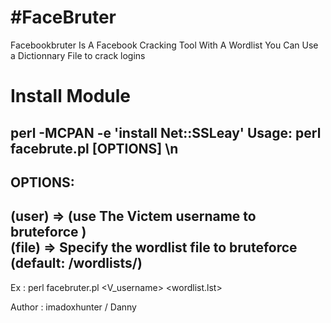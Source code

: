 #FaceBruter
===============

Facebookbruter Is A Facebook Cracking Tool With A Wordlist You Can Use a Dictionnary File to crack logins

# Install Module

perl -MCPAN -e 'install Net::SSLeay'
	Usage:  perl facebrute.pl [OPTIONS] \n
-----------------------------------------------------------
OPTIONS:
--------------------------------------------------------------------------------------
(user)  => (use The Victem username to bruteforce )  
(file)  => Specify the wordlist file to bruteforce (default: /wordlists/)   
---------------------------------------------------------------------------------------
Ex : 
perl facebruter.pl <V_username> <wordlist.lst> 

Author : imadoxhunter / Danny 

